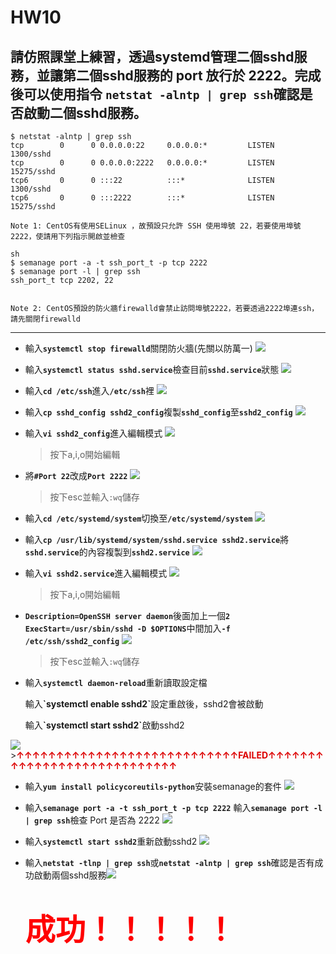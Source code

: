 # HW10

## 請仿照課堂上練習，透過systemd管理二個sshd服務，並讓第二個sshd服務的 port 放行於 2222。完成後可以使用指令 `netstat -alntp | grep ssh`確認是否啟動二個sshd服務。

    $ netstat -alntp | grep ssh
    tcp        0      0 0.0.0.0:22     0.0.0.0:*         LISTEN      1300/sshd
    tcp        0      0 0.0.0.0:2222   0.0.0.0:*         LISTEN      15275/sshd
    tcp6       0      0 :::22          :::*              LISTEN      1300/sshd
    tcp6       0      0 :::2222        :::*              LISTEN      15275/sshd
    
    Note 1: CentOS有使用SELinux ，故預設只允許 SSH 使用埠號 22，若要使用埠號 2222，使請用下列指示開啟並檢查

    sh
    $ semanage port -a -t ssh_port_t -p tcp 2222
    $ semanage port -l | grep ssh
    ssh_port_t tcp 2202, 22
 

    Note 2: CentOS預設的防火牆firewalld會禁止訪問埠號2222，若要透過2222埠連ssh，請先關閉firewalld
--- 
* 輸入<b>`systemctl stop firewalld`</b>關閉防火牆(先關以防萬一)
![](https://i.imgur.com/EPccK5A.png)


* 輸入<b>`systemctl status sshd.service`</b>檢查目前<b>`sshd.service`</b>狀態
![](https://i.imgur.com/t1WYGxh.png)


* 輸入<b>`cd /etc/ssh`</b>進入<b>`/etc/ssh`</b>裡
![](https://i.imgur.com/907w41P.png)


* 輸入<b>`cp sshd_config sshd2_config`</b>複製<b>`sshd_config`</b>至<b>`sshd2_config`</b>
![](https://i.imgur.com/8D8PEOl.png)


* 輸入<b>`vi sshd2_config`</b>進入編輯模式
![](https://i.imgur.com/WAoHSVU.png)
    > 按下a,i,o開始編輯


* 將<b>`#Port 22`</b>改成<b>`Port 2222`</b>
![](https://i.imgur.com/OjHaxEF.png)
    > 按下esc並輸入`:wq`儲存

* 輸入<b>`cd /etc/systemd/system`</b>切換至<b>`/etc/systemd/system`</b>
![](https://i.imgur.com/oZDNbn0.png)

* 輸入<b>`cp /usr/lib/systemd/system/sshd.service sshd2.service`</b>將<b>`sshd.service`</b>的內容複製到<b>`sshd2.service`</b>
![](https://i.imgur.com/KeyykQ9.png)

* 輸入<b>`vi sshd2.service`</b>進入編輯模式
![](https://i.imgur.com/o2Xdhs1.png)
    >按下a,i,o開始編輯

* <b>`Description=OpenSSH server daemon`</b>後面加上一個<b>`2`</b>
    <b>`ExecStart=/usr/sbin/sshd -D $OPTIONS`</b>中間加入<b>`-f /etc/ssh/sshd2_config`</b>
![](https://i.imgur.com/hylpC8T.png)
    >按下esc並輸入`:wq`儲存

* 輸入<b>`systemctl daemon-reload`</b>重新讀取設定檔
    <p>輸入<b>`systemctl enable sshd2`</b>設定重啟後，sshd2會被啟動</p>
    <p>輸入<b>`systemctl start sshd2`</b>啟動sshd2</p>
![](https://i.imgur.com/w2fVcN1.png)
    ><font color="#dd0000"><b>↑↑↑↑↑↑↑↑↑↑↑↑↑↑↑↑↑↑↑↑↑↑↑↑↑↑↑↑FAILED↑↑↑↑↑↑↑↑↑↑↑↑↑↑↑↑↑↑↑↑↑↑↑↑↑↑↑↑</b></font>

* 輸入<b>`yum install policycoreutils-python`</b>安裝semanage的套件
![](https://i.imgur.com/QkSYLkk.png)

* 輸入<b>`semanage port -a -t ssh_port_t -p tcp 2222`</b>
    輸入<b>`semanage port -l | grep ssh`</b>檢查 Port 是否為 2222
![](https://i.imgur.com/rLUaPXa.png)

* 輸入<b>`systemctl start sshd2`</b>重新啟動sshd2
![](https://i.imgur.com/GsO8rUn.png)

* 輸入<b>`netstat -tlnp | grep ssh`</b>或<b>`netstat -alntp | grep ssh`</b>確認是否有成功啟動兩個sshd服務![](https://i.imgur.com/MWnOvhd.png)

    # <font color=red size=72>成功！！！！！</font>
